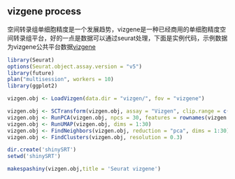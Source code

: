 ## vizgene process

空间转录组单细胞精度是一个发展趋势，vizgene是一种已经商用的单细胞精度空间转录组平台，好的一点是数据可以通过seurat处理，下面是实例代码，示例数据为vizgene公共平台数据[vizgene](https://console.cloud.google.com/storage/browser/public-datasets-vizgen-merfish;tab=objects?prefix=&forceOnObjectsSortingFiltering=false)

``` r
library(Seurat)
options(Seurat.object.assay.version = "v5")
library(future)
plan("multisession", workers = 10)
library(ggplot2)

vizgen.obj <- LoadVizgen(data.dir = "vizgen/", fov = "vizgene")

vizgen.obj <- SCTransform(vizgen.obj, assay = "Vizgen", clip.range = c(-10, 10))
vizgen.obj <- RunPCA(vizgen.obj, npcs = 30, features = rownames(vizgen.obj))
vizgen.obj <- RunUMAP(vizgen.obj, dims = 1:30)
vizgen.obj <- FindNeighbors(vizgen.obj, reduction = "pca", dims = 1:30)
vizgen.obj <- FindClusters(vizgen.obj, resolution = 0.3)

dir.create('shinySRT')
setwd('shinySRT')

makespashiny(vizgen.obj,title = 'Seurat vizgene')
```